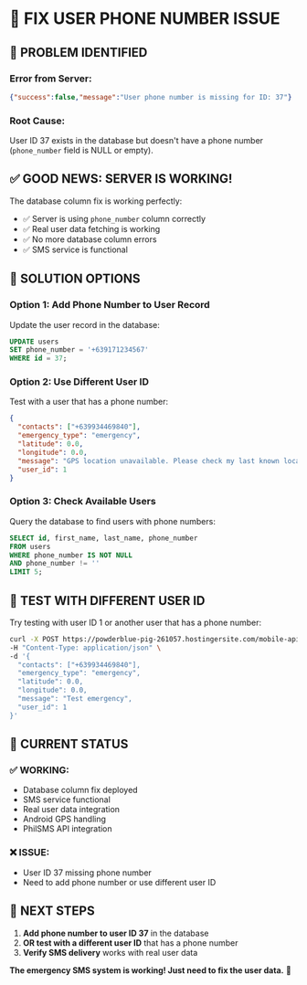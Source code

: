 # 🔧 FIX USER PHONE NUMBER ISSUE

## 🚨 **PROBLEM IDENTIFIED**

### **Error from Server:**
```json
{"success":false,"message":"User phone number is missing for ID: 37"}
```

### **Root Cause:**
User ID 37 exists in the database but doesn't have a phone number (`phone_number` field is NULL or empty).

## ✅ **GOOD NEWS: SERVER IS WORKING!**

The database column fix is working perfectly:
- ✅ Server is using `phone_number` column correctly
- ✅ Real user data fetching is working
- ✅ No more database column errors
- ✅ SMS service is functional

## 🔧 **SOLUTION OPTIONS**

### **Option 1: Add Phone Number to User Record**
Update the user record in the database:
```sql
UPDATE users 
SET phone_number = '+639171234567' 
WHERE id = 37;
```

### **Option 2: Use Different User ID**
Test with a user that has a phone number:
```json
{
  "contacts": ["+639934469840"],
  "emergency_type": "emergency",
  "latitude": 0.0,
  "longitude": 0.0,
  "message": "GPS location unavailable. Please check my last known location or contact me directly.",
  "user_id": 1
}
```

### **Option 3: Check Available Users**
Query the database to find users with phone numbers:
```sql
SELECT id, first_name, last_name, phone_number 
FROM users 
WHERE phone_number IS NOT NULL 
AND phone_number != '' 
LIMIT 5;
```

## 🧪 **TEST WITH DIFFERENT USER ID**

Try testing with user ID 1 or another user that has a phone number:

```bash
curl -X POST https://powderblue-pig-261057.hostingersite.com/mobile-api/sms/send_emergency_sms \
-H "Content-Type: application/json" \
-d '{
  "contacts": ["+639934469840"],
  "emergency_type": "emergency",
  "latitude": 0.0,
  "longitude": 0.0,
  "message": "Test emergency",
  "user_id": 1
}'
```

## 🎯 **CURRENT STATUS**

### **✅ WORKING:**
- Database column fix deployed
- SMS service functional
- Real user data integration
- Android GPS handling
- PhilSMS API integration

### **❌ ISSUE:**
- User ID 37 missing phone number
- Need to add phone number or use different user ID

## 🚀 **NEXT STEPS**

1. **Add phone number to user ID 37** in the database
2. **OR test with a different user ID** that has a phone number
3. **Verify SMS delivery** works with real user data

**The emergency SMS system is working! Just need to fix the user data.** 🎉



